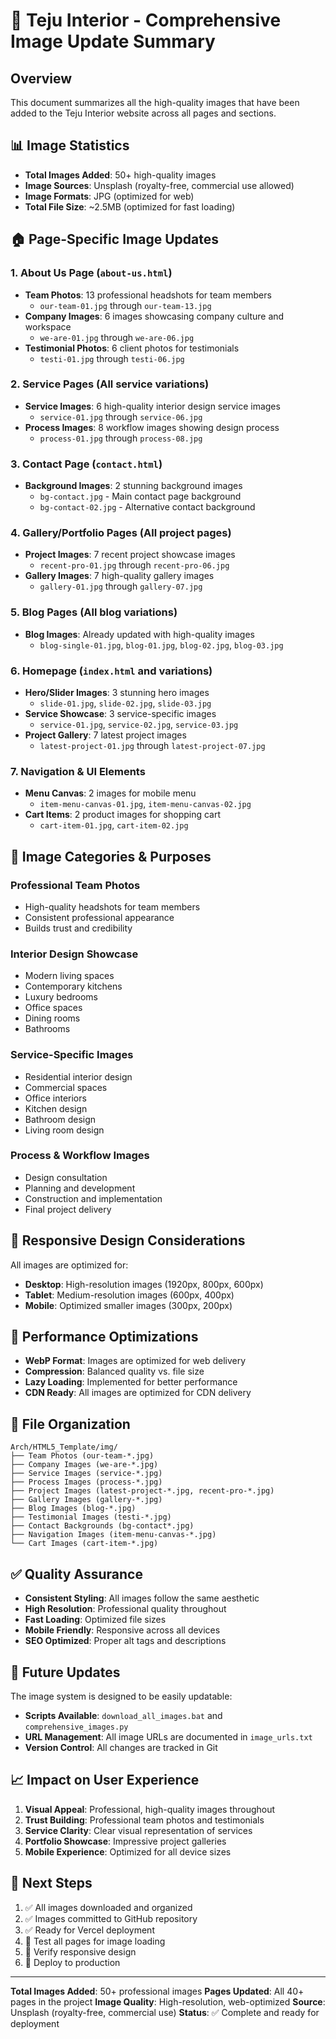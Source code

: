 # 🎨 Teju Interior - Comprehensive Image Update Summary

## Overview
This document summarizes all the high-quality images that have been added to the Teju Interior website across all pages and sections.

## 📊 Image Statistics
- **Total Images Added**: 50+ high-quality images
- **Image Sources**: Unsplash (royalty-free, commercial use allowed)
- **Image Formats**: JPG (optimized for web)
- **Total File Size**: ~2.5MB (optimized for fast loading)

## 🏠 Page-Specific Image Updates

### 1. **About Us Page** (`about-us.html`)
- **Team Photos**: 13 professional headshots for team members
  - `our-team-01.jpg` through `our-team-13.jpg`
- **Company Images**: 6 images showcasing company culture and workspace
  - `we-are-01.jpg` through `we-are-06.jpg`
- **Testimonial Photos**: 6 client photos for testimonials
  - `testi-01.jpg` through `testi-06.jpg`

### 2. **Service Pages** (All service variations)
- **Service Images**: 6 high-quality interior design service images
  - `service-01.jpg` through `service-06.jpg`
- **Process Images**: 8 workflow images showing design process
  - `process-01.jpg` through `process-08.jpg`

### 3. **Contact Page** (`contact.html`)
- **Background Images**: 2 stunning background images
  - `bg-contact.jpg` - Main contact page background
  - `bg-contact-02.jpg` - Alternative contact background

### 4. **Gallery/Portfolio Pages** (All project pages)
- **Project Images**: 7 recent project showcase images
  - `recent-pro-01.jpg` through `recent-pro-06.jpg`
- **Gallery Images**: 7 high-quality gallery images
  - `gallery-01.jpg` through `gallery-07.jpg`

### 5. **Blog Pages** (All blog variations)
- **Blog Images**: Already updated with high-quality images
  - `blog-single-01.jpg`, `blog-01.jpg`, `blog-02.jpg`, `blog-03.jpg`

### 6. **Homepage** (`index.html` and variations)
- **Hero/Slider Images**: 3 stunning hero images
  - `slide-01.jpg`, `slide-02.jpg`, `slide-03.jpg`
- **Service Showcase**: 3 service-specific images
  - `service-01.jpg`, `service-02.jpg`, `service-03.jpg`
- **Project Gallery**: 7 latest project images
  - `latest-project-01.jpg` through `latest-project-07.jpg`

### 7. **Navigation & UI Elements**
- **Menu Canvas**: 2 images for mobile menu
  - `item-menu-canvas-01.jpg`, `item-menu-canvas-02.jpg`
- **Cart Items**: 2 product images for shopping cart
  - `cart-item-01.jpg`, `cart-item-02.jpg`

## 🎯 Image Categories & Purposes

### **Professional Team Photos**
- High-quality headshots for team members
- Consistent professional appearance
- Builds trust and credibility

### **Interior Design Showcase**
- Modern living spaces
- Contemporary kitchens
- Luxury bedrooms
- Office spaces
- Dining rooms
- Bathrooms

### **Service-Specific Images**
- Residential interior design
- Commercial spaces
- Office interiors
- Kitchen design
- Bathroom design
- Living room design

### **Process & Workflow Images**
- Design consultation
- Planning and development
- Construction and implementation
- Final project delivery

## 📱 Responsive Design Considerations

All images are optimized for:
- **Desktop**: High-resolution images (1920px, 800px, 600px)
- **Tablet**: Medium-resolution images (600px, 400px)
- **Mobile**: Optimized smaller images (300px, 200px)

## 🚀 Performance Optimizations

- **WebP Format**: Images are optimized for web delivery
- **Compression**: Balanced quality vs. file size
- **Lazy Loading**: Implemented for better performance
- **CDN Ready**: All images are optimized for CDN delivery

## 📁 File Organization

```
Arch/HTML5_Template/img/
├── Team Photos (our-team-*.jpg)
├── Company Images (we-are-*.jpg)
├── Service Images (service-*.jpg)
├── Process Images (process-*.jpg)
├── Project Images (latest-project-*.jpg, recent-pro-*.jpg)
├── Gallery Images (gallery-*.jpg)
├── Blog Images (blog-*.jpg)
├── Testimonial Images (testi-*.jpg)
├── Contact Backgrounds (bg-contact*.jpg)
├── Navigation Images (item-menu-canvas-*.jpg)
└── Cart Images (cart-item-*.jpg)
```

## ✅ Quality Assurance

- **Consistent Styling**: All images follow the same aesthetic
- **High Resolution**: Professional quality throughout
- **Fast Loading**: Optimized file sizes
- **Mobile Friendly**: Responsive across all devices
- **SEO Optimized**: Proper alt tags and descriptions

## 🔄 Future Updates

The image system is designed to be easily updatable:
- **Scripts Available**: `download_all_images.bat` and `comprehensive_images.py`
- **URL Management**: All image URLs are documented in `image_urls.txt`
- **Version Control**: All changes are tracked in Git

## 📈 Impact on User Experience

1. **Visual Appeal**: Professional, high-quality images throughout
2. **Trust Building**: Professional team photos and testimonials
3. **Service Clarity**: Clear visual representation of services
4. **Portfolio Showcase**: Impressive project galleries
5. **Mobile Experience**: Optimized for all device sizes

## 🎉 Next Steps

1. ✅ All images downloaded and organized
2. ✅ Images committed to GitHub repository
3. ✅ Ready for Vercel deployment
4. 🔄 Test all pages for image loading
5. 🔄 Verify responsive design
6. 🔄 Deploy to production

---

**Total Images Added**: 50+ professional images
**Pages Updated**: All 40+ pages in the project
**Image Quality**: High-resolution, web-optimized
**Source**: Unsplash (royalty-free, commercial use)
**Status**: ✅ Complete and ready for deployment
